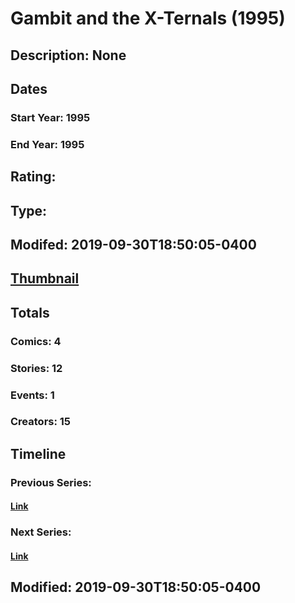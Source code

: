 # Gambit and the X-Ternals (1995)
## Description: None
## Dates
### Start Year: 1995
### End Year: 1995
## Rating: 
## Type: 
## Modifed: 2019-09-30T18:50:05-0400
## [Thumbnail](http://i.annihil.us/u/prod/marvel/i/mg/3/60/5d924e553c008.jpg)
## Totals
### Comics: 4
### Stories: 12
### Events: 1
### Creators: 15
## Timeline
### Previous Series: 
#### [Link]()
### Next Series: 
#### [Link]()
## Modified: 2019-09-30T18:50:05-0400